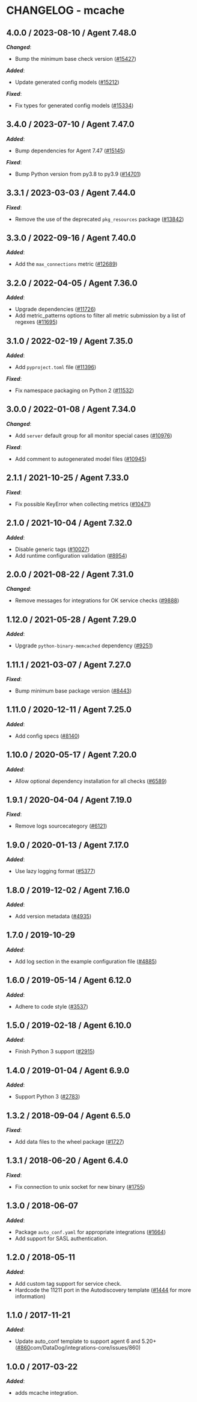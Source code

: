 # CHANGELOG - mcache

<!-- towncrier release notes start -->

## 4.0.0 / 2023-08-10 / Agent 7.48.0

***Changed***:

* Bump the minimum base check version ([#15427](https://github.com/DataDog/integrations-core/pull/15427))

***Added***:

* Update generated config models ([#15212](https://github.com/DataDog/integrations-core/pull/15212))

***Fixed***:

* Fix types for generated config models ([#15334](https://github.com/DataDog/integrations-core/pull/15334))

## 3.4.0 / 2023-07-10 / Agent 7.47.0

***Added***:

* Bump dependencies for Agent 7.47 ([#15145](https://github.com/DataDog/integrations-core/pull/15145))

***Fixed***:

* Bump Python version from py3.8 to py3.9 ([#14701](https://github.com/DataDog/integrations-core/pull/14701))

## 3.3.1 / 2023-03-03 / Agent 7.44.0

***Fixed***:

* Remove the use of the deprecated `pkg_resources` package ([#13842](https://github.com/DataDog/integrations-core/pull/13842))

## 3.3.0 / 2022-09-16 / Agent 7.40.0

***Added***:

* Add the `max_connections` metric ([#12689](https://github.com/DataDog/integrations-core/pull/12689))

## 3.2.0 / 2022-04-05 / Agent 7.36.0

***Added***:

* Upgrade dependencies ([#11726](https://github.com/DataDog/integrations-core/pull/11726))
* Add metric_patterns options to filter all metric submission by a list of regexes ([#11695](https://github.com/DataDog/integrations-core/pull/11695))

## 3.1.0 / 2022-02-19 / Agent 7.35.0

***Added***:

* Add `pyproject.toml` file ([#11396](https://github.com/DataDog/integrations-core/pull/11396))

***Fixed***:

* Fix namespace packaging on Python 2 ([#11532](https://github.com/DataDog/integrations-core/pull/11532))

## 3.0.0 / 2022-01-08 / Agent 7.34.0

***Changed***:

* Add `server` default group for all monitor special cases ([#10976](https://github.com/DataDog/integrations-core/pull/10976))

***Fixed***:

* Add comment to autogenerated model files ([#10945](https://github.com/DataDog/integrations-core/pull/10945))

## 2.1.1 / 2021-10-25 / Agent 7.33.0

***Fixed***:

* Fix possible KeyError when collecting metrics ([#10471](https://github.com/DataDog/integrations-core/pull/10471))

## 2.1.0 / 2021-10-04 / Agent 7.32.0

***Added***:

* Disable generic tags ([#10027](https://github.com/DataDog/integrations-core/pull/10027))
* Add runtime configuration validation ([#8954](https://github.com/DataDog/integrations-core/pull/8954))

## 2.0.0 / 2021-08-22 / Agent 7.31.0

***Changed***:

* Remove messages for integrations for OK service checks ([#9888](https://github.com/DataDog/integrations-core/pull/9888))

## 1.12.0 / 2021-05-28 / Agent 7.29.0

***Added***:

* Upgrade `python-binary-memcached` dependency ([#9251](https://github.com/DataDog/integrations-core/pull/9251))

## 1.11.1 / 2021-03-07 / Agent 7.27.0

***Fixed***:

* Bump minimum base package version ([#8443](https://github.com/DataDog/integrations-core/pull/8443))

## 1.11.0 / 2020-12-11 / Agent 7.25.0

***Added***:

* Add config specs ([#8140](https://github.com/DataDog/integrations-core/pull/8140))

## 1.10.0 / 2020-05-17 / Agent 7.20.0

***Added***:

* Allow optional dependency installation for all checks ([#6589](https://github.com/DataDog/integrations-core/pull/6589))

## 1.9.1 / 2020-04-04 / Agent 7.19.0

***Fixed***:

* Remove logs sourcecategory ([#6121](https://github.com/DataDog/integrations-core/pull/6121))

## 1.9.0 / 2020-01-13 / Agent 7.17.0

***Added***:

* Use lazy logging format ([#5377](https://github.com/DataDog/integrations-core/pull/5377))

## 1.8.0 / 2019-12-02 / Agent 7.16.0

***Added***:

* Add version metadata ([#4935](https://github.com/DataDog/integrations-core/pull/4935))

## 1.7.0 / 2019-10-29

***Added***:

* Add log section in the example configuration file ([#4885](https://github.com/DataDog/integrations-core/pull/4885))

## 1.6.0 / 2019-05-14 / Agent 6.12.0

***Added***:

* Adhere to code style ([#3537](https://github.com/DataDog/integrations-core/pull/3537))

## 1.5.0 / 2019-02-18 / Agent 6.10.0

***Added***:

* Finish Python 3 support ([#2915](https://github.com/DataDog/integrations-core/pull/2915))

## 1.4.0 / 2019-01-04 / Agent 6.9.0

***Added***:

* Support Python 3 ([#2783](https://github.com/DataDog/integrations-core/pull/2783))

## 1.3.2 / 2018-09-04 / Agent 6.5.0

***Fixed***:

* Add data files to the wheel package ([#1727](https://github.com/DataDog/integrations-core/pull/1727))

## 1.3.1 / 2018-06-20 / Agent 6.4.0

***Fixed***:

* Fix connection to unix socket for new binary ([#1755](https://github.com/DataDog/integrations-core/pull/1755))

## 1.3.0 / 2018-06-07

***Added***:

* Package `auto_conf.yaml` for appropriate integrations ([#1664](https://github.com/DataDog/integrations-core/pull/1664))
* Add support for SASL authentication.

## 1.2.0 / 2018-05-11

***Added***:

* Add custom tag support for service check.
* Hardcode the 11211 port in the Autodiscovery template ([#1444](https://github.com/DataDog/integrations-core/pull/1444) for more information)

## 1.1.0 / 2017-11-21

***Added***:

* Update auto_conf template to support agent 6 and 5.20+ ([#860](https://github)com/DataDog/integrations-core/issues/860)

## 1.0.0 / 2017-03-22

***Added***:

* adds mcache integration.
